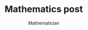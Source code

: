 ---
layout: ../../layouts/MarkdownPostLayout.astro
title: 'Mathematics post'
pubDate: 2025-02-20
description: '(Short maths description)'
author: 'Mathematician'
image:
    url: 'https://docs.astro.build/assets/rose.webp'
    alt: 'The Astro logo on a dark background with a pink glow.'
tags: ["science", "mathematics"]
---